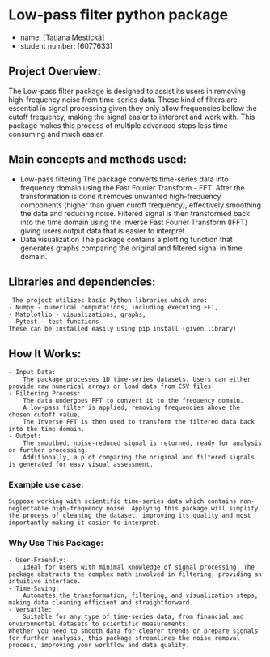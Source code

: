 # Low-pass filter python package
- name: [Tatiana Mestická] 
- student number: [6077633]

## Project Overview:
The Low-pass filter package is designed to assist its users in removing high-frequency noise from time-series data. These kind of filters are essential in signal processing given they only allow frequencies bellow the cutoff frequency, making the signal easier to interpret and work with. This package makes this process of multiple advanced steps less time consuming and much easier. 

## Main concepts and methods used:
- Low-pass filtering
    The package converts time-series data into frequency domain using the Fast Fourier Transform - FFT. After the transformation is done it removes unwanted high-frequency components (higher than given curoff frequency), effectively smoothing the data and reducing noise. Filtered signal is then transformed back into the time domain using the Inverse Fast Fourier Transform (IFFT) giving users output data that is easier to interpret. 
- Data visualization
    The package contains a plotting function that generates graphs comparing the original and filtered signal in time domain. 
        
## Libraries and dependencies: 
     The project utilizes basic Python libraries which are: 
    - Numpy - numerical computations, including executing FFT, 
    - Matplotlib - visualizations, graphs, 
    - Pytest - test functions
    These can be installed easily using pip install (given library). 

## How It Works: 
    - Input Data:
        The package processes 1D time-series datasets. Users can either provide raw numerical arrays or load data from CSV files.
    - Filtering Process:
        The data undergoes FFT to convert it to the frequency domain.
        A low-pass filter is applied, removing frequencies above the chosen cutoff value.
        The Inverse FFT is then used to transform the filtered data back into the time domain.
    - Output:
        The smoothed, noise-reduced signal is returned, ready for analysis or further processing.
        Additionally, a plot comparing the original and filtered signals is generated for easy visual assessment.
    
### Example use case: 
    Suppose working with scientific time-series data which contains non-neglectable high-frequency noise. Applying this package will simplify the process of cleaning the dataset, improving its quality and most importantly making it easier to interpret. 

### Why Use This Package: 
    - User-Friendly: 
        Ideal for users with minimal knowledge of signal processing. The package abstracts the complex math involved in filtering, providing an intuitive interface.
    - Time-Saving: 
        Automates the transformation, filtering, and visualization steps, making data cleaning efficient and straightforward.
    - Versatile: 
        Suitable for any type of time-series data, from financial and environmental datasets to scientific measurements.
    Whether you need to smooth data for clearer trends or prepare signals for further analysis, this package streamlines the noise removal process, improving your workflow and data quality.